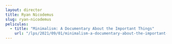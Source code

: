 ```yaml
---
layout: director
title: Ryan Nicodemus
slug: ryan-nicodemus
peliculas:
  - title: "Minimalism: A Documentary About the Important Things"
    url: "/lps/2021/09/01/minimalism-a-documentary-about-the-important-things/"
---
```

